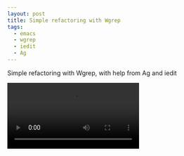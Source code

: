 ```yaml
---
layout: post
title: Simple refactoring with Wgrep
tags:
  - emacs
  - wgrep
  - iedit
  - Ag
---
```


Simple refactoring with Wgrep, with help from Ag and iedit

<video controls autoplay>
  <source src="/public/videos/760725810286321664.mp4" type="video/mp4">
    Sorry your browser does not support the video tag, maybe time to upgrade?
</video>
